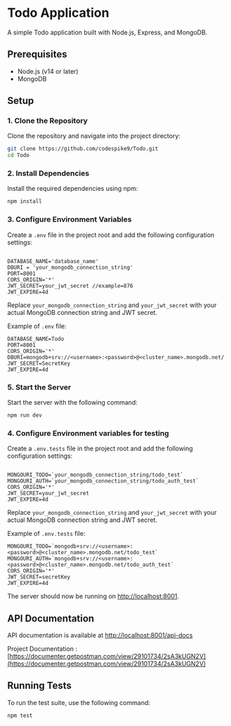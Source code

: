 # Todo Application

A simple Todo application built with Node.js, Express, and MongoDB.

## Prerequisites

- Node.js (v14 or later)
- MongoDB

## Setup

### 1. Clone the Repository

Clone the repository and navigate into the project directory:

```bash
git clone https://github.com/codespike9/Todo.git
cd Todo
```

### 2. Install Dependencies

Install the required dependencies using npm:

```bash
npm install
```

### 3. Configure Environment Variables

Create a `.env` file in the project root and add the following configuration settings:

```

DATABASE_NAME='database_name'
DBURI = 'your_mongodb_connection_string'
PORT=8001
CORS_ORIGIN='*'
JWT_SECRET=your_jwt_secret //example=876
JWT_EXPIRE=4d
```

Replace `your_mongodb_connection_string` and `your_jwt_secret` with your actual MongoDB connection string and JWT secret.

Example of `.env` file:

```
DATABASE_NAME=Todo
PORT=8001
CORS_ORIGIN='*'
DBURI=mongodb+srv://<username>:<password>@<cluster_name>.mongodb.net/
JWT_SECRET=SecretKey
JWT_EXPIRE=4d
```

### 5. Start the Server

Start the server with the following command:

```bash
npm run dev
```
### 4. Configure Environment variables for testing

Create a `.env.tests` file in the project root and add the following configuration settings:

```

MONGOURI_TODO=`your_mongodb_connection_string/todo_test`
MONGOURI_AUTH=`your_mongodb_connection_string/todo_auth_test`
CORS_ORIGIN='*'
JWT_SECRET=your_jwt_secret
JWT_EXPIRE=4d
```

Replace `your_mongodb_connection_string` and `your_jwt_secret` with your actual MongoDB connection string and JWT secret.

Example of `.env.tests` file:

```
MONGOURI_TODO=`mongodb+srv://<username>:<password>@<cluster_name>.mongodb.net/todo_test`
MONGOURI_AUTH=`mongodb+srv://<username>:<password>@<cluster_name>.mongodb.net/todo_auth_test`
CORS_ORIGIN='*'
JWT_SECRET=secretKey
JWT_EXPIRE=4d
```

The server should now be running on [http://localhost:8001](http://localhost:8001).

## API Documentation

API documentation is available at [http://localhost:8001/api-docs](http://localhost:8001/api-docs)

Project Documentation : [https://documenter.getpostman.com/view/29101734/2sA3kUGN2V](https://documenter.getpostman.com/view/29101734/2sA3kUGN2V)

## Running Tests

To run the test suite, use the following command:

```bash
npm test
```